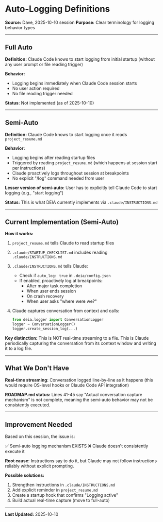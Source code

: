 # Auto-Logging Definitions

**Source:** Dave, 2025-10-10 session
**Purpose:** Clear terminology for logging behavior types

---

## Full Auto

**Definition:** Claude Code knows to start logging from initial startup (without any user prompt or file reading trigger)

**Behavior:**
- Logging begins immediately when Claude Code session starts
- No user action required
- No file reading trigger needed

**Status:** Not implemented (as of 2025-10-10)

---

## Semi-Auto

**Definition:** Claude Code knows to start logging once it reads `project_resume.md`

**Behavior:**
- Logging begins after reading startup files
- Triggered by reading `project_resume.md` (which happens at session start per instructions)
- Claude proactively logs throughout session at breakpoints
- No explicit "/log" command needed from user

**Lesser version of semi-auto:** User has to explicitly tell Claude Code to start logging (e.g., "start logging")

**Status:** This is what DEIA currently implements via `.claude/INSTRUCTIONS.md`

---

## Current Implementation (Semi-Auto)

**How it works:**

1. `project_resume.md` tells Claude to read startup files
2. `.claude/STARTUP_CHECKLIST.md` includes reading `.claude/INSTRUCTIONS.md`
3. `.claude/INSTRUCTIONS.md` tells Claude:
   - Check if `auto_log: true` in `.deia/config.json`
   - If enabled, proactively log at breakpoints:
     - After major task completion
     - When user ends session
     - On crash recovery
     - When user asks "where were we?"

4. Claude captures conversation from context and calls:
   ```python
   from deia.logger import ConversationLogger
   logger = ConversationLogger()
   logger.create_session_log(...)
   ```

**Key distinction:** This is NOT real-time streaming to a file. This is Claude periodically capturing the conversation from its context window and writing it to a log file.

---

## What We Don't Have

**Real-time streaming:** Conversation logged line-by-line as it happens (this would require OS-level hooks or Claude Code API integration)

**ROADMAP.md status:** Lines 41-45 say "Actual conversation capture mechanism" is not complete, meaning the semi-auto behavior may not be consistently executed.

---

## Improvement Needed

Based on this session, the issue is:

✅ Semi-auto logging mechanism EXISTS
❌ Claude doesn't consistently execute it

**Root cause:** Instructions say to do it, but Claude may not follow instructions reliably without explicit prompting.

**Possible solutions:**
1. Strengthen instructions in `.claude/INSTRUCTIONS.md`
2. Add explicit reminder in `project_resume.md`
3. Create a startup hook that confirms "Logging active"
4. Build actual real-time capture (move to full-auto)

---

**Last Updated:** 2025-10-10
